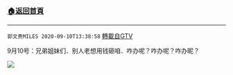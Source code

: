 ﻿###  [:house:返回首頁](https://github.com/ourhimalayas/txt)
---

`郭文贵MILES 2020-09-10T13:38:58` [轉載自GTV](https://gtv.org/web/#/UserInfo/5e596957357cc612d35a8044)

9月10号：兄弟姐妹们．别人老想用钱砸咱．咋办呢？咋办呢？咋办昵？

[![](https://filegroup.gtv.org/cdn-cgi/image/width=600/https://filegroup.gtv.org/group3/default/20200910/13/38/0/cd659bba7e8fa35b32dbb0220c7489fa)](https://filegroup.gtv.org/group3/default/20200910/13/38/0/812b9d231509868f4a96b605823e99e7.MOV)